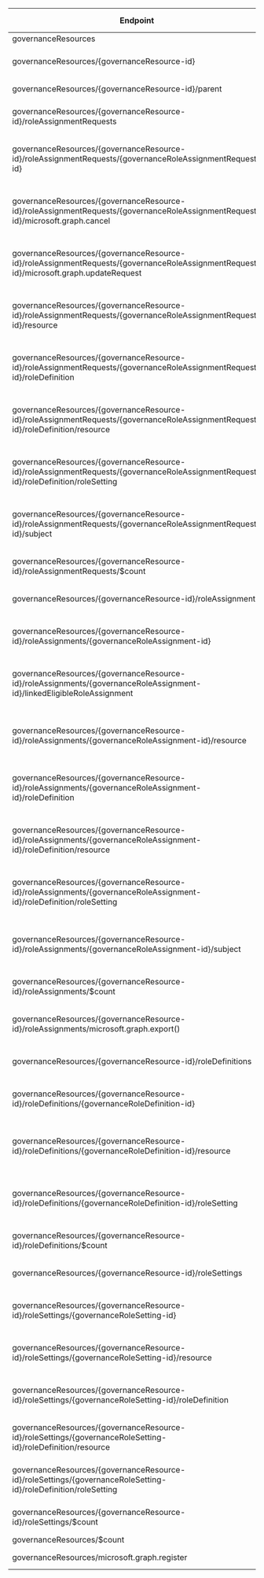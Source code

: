 | Endpoint | v1.0 | V1.0-Url | v1.0-Methods | v1.0-docs | beta | Beta-Url | Beta-Methods | Beta-Docs | Path | Root | Children | Segment |
| ----------| ----------| ----------| ----------| ----------| ----------| ----------| ----------| ----------| ----------| ----------| ----------| ----------|
| governanceResources| False| | |  | True| https://graph.microsoft.com/beta/governanceResources| Get Post|  | governanceResources| governanceResources| 3| governanceResources|
| governanceResources/{governanceResource-id}| False| | |  | True| https://graph.microsoft.com/beta/governanceResources/{governanceResource-id}| Get Patch Delete|   | governanceResources {governanceResource-id}| governanceResources| 5| {governanceResource-id}|
| governanceResources/{governanceResource-id}/parent| False| | |  | True| https://graph.microsoft.com/beta/governanceResources/{governanceResource-id}/parent| Get| | governanceResources {governanceResource-id} parent| governanceResources| 0| parent|
| governanceResources/{governanceResource-id}/roleAssignmentRequests| False| | |  | True| https://graph.microsoft.com/beta/governanceResources/{governanceResource-id}/roleAssignmentRequests| Get Post|  | governanceResources {governanceResource-id} roleAssignmentRequests| governanceResources| 2| roleAssignmentRequests|
| governanceResources/{governanceResource-id}/roleAssignmentRequests/{governanceRoleAssignmentRequest-id}| False| | |  | True| https://graph.microsoft.com/beta/governanceResources/{governanceResource-id}/roleAssignmentRequests/{governanceRoleAssignmentRequest-id}| Get Patch Delete|   | governanceResources {governanceResource-id} roleAssignmentRequests {governanceRoleAssignmentRequest-id}| governanceResources| 5| {governanceRoleAssignmentRequest-id}|
| governanceResources/{governanceResource-id}/roleAssignmentRequests/{governanceRoleAssignmentRequest-id}/microsoft.graph.cancel| False| | |  | True| https://graph.microsoft.com/beta/governanceResources/{governanceResource-id}/roleAssignmentRequests/{governanceRoleAssignmentRequest-id}/microsoft.graph.cancel| Post| | governanceResources {governanceResource-id} roleAssignmentRequests {governanceRoleAssignmentRequest-id} microsoft.graph.cancel| governanceResources| 0| microsoft.graph.cancel|
| governanceResources/{governanceResource-id}/roleAssignmentRequests/{governanceRoleAssignmentRequest-id}/microsoft.graph.updateRequest| False| | |  | True| https://graph.microsoft.com/beta/governanceResources/{governanceResource-id}/roleAssignmentRequests/{governanceRoleAssignmentRequest-id}/microsoft.graph.updateRequest| Post| | governanceResources {governanceResource-id} roleAssignmentRequests {governanceRoleAssignmentRequest-id} microsoft.graph.updateRequest| governanceResources| 0| microsoft.graph.updateRequest|
| governanceResources/{governanceResource-id}/roleAssignmentRequests/{governanceRoleAssignmentRequest-id}/resource| False| | |  | True| https://graph.microsoft.com/beta/governanceResources/{governanceResource-id}/roleAssignmentRequests/{governanceRoleAssignmentRequest-id}/resource| Get| | governanceResources {governanceResource-id} roleAssignmentRequests {governanceRoleAssignmentRequest-id} resource| governanceResources| 0| resource|
| governanceResources/{governanceResource-id}/roleAssignmentRequests/{governanceRoleAssignmentRequest-id}/roleDefinition| False| | |  | True| https://graph.microsoft.com/beta/governanceResources/{governanceResource-id}/roleAssignmentRequests/{governanceRoleAssignmentRequest-id}/roleDefinition| Get Patch Delete|   | governanceResources {governanceResource-id} roleAssignmentRequests {governanceRoleAssignmentRequest-id} roleDefinition| governanceResources| 2| roleDefinition|
| governanceResources/{governanceResource-id}/roleAssignmentRequests/{governanceRoleAssignmentRequest-id}/roleDefinition/resource| False| | |  | True| https://graph.microsoft.com/beta/governanceResources/{governanceResource-id}/roleAssignmentRequests/{governanceRoleAssignmentRequest-id}/roleDefinition/resource| Get| | governanceResources {governanceResource-id} roleAssignmentRequests {governanceRoleAssignmentRequest-id} roleDefinition resource| governanceResources| 0| resource|
| governanceResources/{governanceResource-id}/roleAssignmentRequests/{governanceRoleAssignmentRequest-id}/roleDefinition/roleSetting| False| | |  | True| https://graph.microsoft.com/beta/governanceResources/{governanceResource-id}/roleAssignmentRequests/{governanceRoleAssignmentRequest-id}/roleDefinition/roleSetting| Get| | governanceResources {governanceResource-id} roleAssignmentRequests {governanceRoleAssignmentRequest-id} roleDefinition roleSetting| governanceResources| 0| roleSetting|
| governanceResources/{governanceResource-id}/roleAssignmentRequests/{governanceRoleAssignmentRequest-id}/subject| False| | |  | True| https://graph.microsoft.com/beta/governanceResources/{governanceResource-id}/roleAssignmentRequests/{governanceRoleAssignmentRequest-id}/subject| Get Patch Delete|   | governanceResources {governanceResource-id} roleAssignmentRequests {governanceRoleAssignmentRequest-id} subject| governanceResources| 0| subject|
| governanceResources/{governanceResource-id}/roleAssignmentRequests/$count| False| | |  | True| https://graph.microsoft.com/beta/governanceResources/{governanceResource-id}/roleAssignmentRequests/$count| Get| | governanceResources {governanceResource-id} roleAssignmentRequests $count| governanceResources| 0| $count|
| governanceResources/{governanceResource-id}/roleAssignments| False| | |  | True| https://graph.microsoft.com/beta/governanceResources/{governanceResource-id}/roleAssignments| Get Post|  | governanceResources {governanceResource-id} roleAssignments| governanceResources| 3| roleAssignments|
| governanceResources/{governanceResource-id}/roleAssignments/{governanceRoleAssignment-id}| False| | |  | True| https://graph.microsoft.com/beta/governanceResources/{governanceResource-id}/roleAssignments/{governanceRoleAssignment-id}| Get Patch Delete|   | governanceResources {governanceResource-id} roleAssignments {governanceRoleAssignment-id}| governanceResources| 4| {governanceRoleAssignment-id}|
| governanceResources/{governanceResource-id}/roleAssignments/{governanceRoleAssignment-id}/linkedEligibleRoleAssignment| False| | |  | True| https://graph.microsoft.com/beta/governanceResources/{governanceResource-id}/roleAssignments/{governanceRoleAssignment-id}/linkedEligibleRoleAssignment| Get| | governanceResources {governanceResource-id} roleAssignments {governanceRoleAssignment-id} linkedEligibleRoleAssignment| governanceResources| 0| linkedEligibleRoleAssignment|
| governanceResources/{governanceResource-id}/roleAssignments/{governanceRoleAssignment-id}/resource| False| | |  | True| https://graph.microsoft.com/beta/governanceResources/{governanceResource-id}/roleAssignments/{governanceRoleAssignment-id}/resource| Get| | governanceResources {governanceResource-id} roleAssignments {governanceRoleAssignment-id} resource| governanceResources| 0| resource|
| governanceResources/{governanceResource-id}/roleAssignments/{governanceRoleAssignment-id}/roleDefinition| False| | |  | True| https://graph.microsoft.com/beta/governanceResources/{governanceResource-id}/roleAssignments/{governanceRoleAssignment-id}/roleDefinition| Get Patch Delete|   | governanceResources {governanceResource-id} roleAssignments {governanceRoleAssignment-id} roleDefinition| governanceResources| 2| roleDefinition|
| governanceResources/{governanceResource-id}/roleAssignments/{governanceRoleAssignment-id}/roleDefinition/resource| False| | |  | True| https://graph.microsoft.com/beta/governanceResources/{governanceResource-id}/roleAssignments/{governanceRoleAssignment-id}/roleDefinition/resource| Get| | governanceResources {governanceResource-id} roleAssignments {governanceRoleAssignment-id} roleDefinition resource| governanceResources| 0| resource|
| governanceResources/{governanceResource-id}/roleAssignments/{governanceRoleAssignment-id}/roleDefinition/roleSetting| False| | |  | True| https://graph.microsoft.com/beta/governanceResources/{governanceResource-id}/roleAssignments/{governanceRoleAssignment-id}/roleDefinition/roleSetting| Get| | governanceResources {governanceResource-id} roleAssignments {governanceRoleAssignment-id} roleDefinition roleSetting| governanceResources| 0| roleSetting|
| governanceResources/{governanceResource-id}/roleAssignments/{governanceRoleAssignment-id}/subject| False| | |  | True| https://graph.microsoft.com/beta/governanceResources/{governanceResource-id}/roleAssignments/{governanceRoleAssignment-id}/subject| Get Patch Delete|   | governanceResources {governanceResource-id} roleAssignments {governanceRoleAssignment-id} subject| governanceResources| 0| subject|
| governanceResources/{governanceResource-id}/roleAssignments/$count| False| | |  | True| https://graph.microsoft.com/beta/governanceResources/{governanceResource-id}/roleAssignments/$count| Get| | governanceResources {governanceResource-id} roleAssignments $count| governanceResources| 0| $count|
| governanceResources/{governanceResource-id}/roleAssignments/microsoft.graph.export()| False| | |  | True| https://graph.microsoft.com/beta/governanceResources/{governanceResource-id}/roleAssignments/microsoft.graph.export()| Get| | governanceResources {governanceResource-id} roleAssignments microsoft.graph.export()| governanceResources| 0| microsoft.graph.export()|
| governanceResources/{governanceResource-id}/roleDefinitions| False| | |  | True| https://graph.microsoft.com/beta/governanceResources/{governanceResource-id}/roleDefinitions| Get Post|  | governanceResources {governanceResource-id} roleDefinitions| governanceResources| 2| roleDefinitions|
| governanceResources/{governanceResource-id}/roleDefinitions/{governanceRoleDefinition-id}| False| | |  | True| https://graph.microsoft.com/beta/governanceResources/{governanceResource-id}/roleDefinitions/{governanceRoleDefinition-id}| Get Patch Delete|   | governanceResources {governanceResource-id} roleDefinitions {governanceRoleDefinition-id}| governanceResources| 2| {governanceRoleDefinition-id}|
| governanceResources/{governanceResource-id}/roleDefinitions/{governanceRoleDefinition-id}/resource| False| | |  | True| https://graph.microsoft.com/beta/governanceResources/{governanceResource-id}/roleDefinitions/{governanceRoleDefinition-id}/resource| Get| | governanceResources {governanceResource-id} roleDefinitions {governanceRoleDefinition-id} resource| governanceResources| 0| resource|
| governanceResources/{governanceResource-id}/roleDefinitions/{governanceRoleDefinition-id}/roleSetting| False| | |  | True| https://graph.microsoft.com/beta/governanceResources/{governanceResource-id}/roleDefinitions/{governanceRoleDefinition-id}/roleSetting| Get| | governanceResources {governanceResource-id} roleDefinitions {governanceRoleDefinition-id} roleSetting| governanceResources| 0| roleSetting|
| governanceResources/{governanceResource-id}/roleDefinitions/$count| False| | |  | True| https://graph.microsoft.com/beta/governanceResources/{governanceResource-id}/roleDefinitions/$count| Get| | governanceResources {governanceResource-id} roleDefinitions $count| governanceResources| 0| $count|
| governanceResources/{governanceResource-id}/roleSettings| False| | |  | True| https://graph.microsoft.com/beta/governanceResources/{governanceResource-id}/roleSettings| Get Post|  | governanceResources {governanceResource-id} roleSettings| governanceResources| 2| roleSettings|
| governanceResources/{governanceResource-id}/roleSettings/{governanceRoleSetting-id}| False| | |  | True| https://graph.microsoft.com/beta/governanceResources/{governanceResource-id}/roleSettings/{governanceRoleSetting-id}| Get Patch Delete|   | governanceResources {governanceResource-id} roleSettings {governanceRoleSetting-id}| governanceResources| 2| {governanceRoleSetting-id}|
| governanceResources/{governanceResource-id}/roleSettings/{governanceRoleSetting-id}/resource| False| | |  | True| https://graph.microsoft.com/beta/governanceResources/{governanceResource-id}/roleSettings/{governanceRoleSetting-id}/resource| Get| | governanceResources {governanceResource-id} roleSettings {governanceRoleSetting-id} resource| governanceResources| 0| resource|
| governanceResources/{governanceResource-id}/roleSettings/{governanceRoleSetting-id}/roleDefinition| False| | |  | True| https://graph.microsoft.com/beta/governanceResources/{governanceResource-id}/roleSettings/{governanceRoleSetting-id}/roleDefinition| Get Patch Delete|   | governanceResources {governanceResource-id} roleSettings {governanceRoleSetting-id} roleDefinition| governanceResources| 2| roleDefinition|
| governanceResources/{governanceResource-id}/roleSettings/{governanceRoleSetting-id}/roleDefinition/resource| False| | |  | True| https://graph.microsoft.com/beta/governanceResources/{governanceResource-id}/roleSettings/{governanceRoleSetting-id}/roleDefinition/resource| Get| | governanceResources {governanceResource-id} roleSettings {governanceRoleSetting-id} roleDefinition resource| governanceResources| 0| resource|
| governanceResources/{governanceResource-id}/roleSettings/{governanceRoleSetting-id}/roleDefinition/roleSetting| False| | |  | True| https://graph.microsoft.com/beta/governanceResources/{governanceResource-id}/roleSettings/{governanceRoleSetting-id}/roleDefinition/roleSetting| Get| | governanceResources {governanceResource-id} roleSettings {governanceRoleSetting-id} roleDefinition roleSetting| governanceResources| 0| roleSetting|
| governanceResources/{governanceResource-id}/roleSettings/$count| False| | |  | True| https://graph.microsoft.com/beta/governanceResources/{governanceResource-id}/roleSettings/$count| Get| | governanceResources {governanceResource-id} roleSettings $count| governanceResources| 0| $count|
| governanceResources/$count| False| | |  | True| https://graph.microsoft.com/beta/governanceResources/$count| Get| | governanceResources $count| governanceResources| 0| $count|
| governanceResources/microsoft.graph.register| False| | |  | True| https://graph.microsoft.com/beta/governanceResources/microsoft.graph.register| Post| | governanceResources microsoft.graph.register| governanceResources| 0| microsoft.graph.register|
